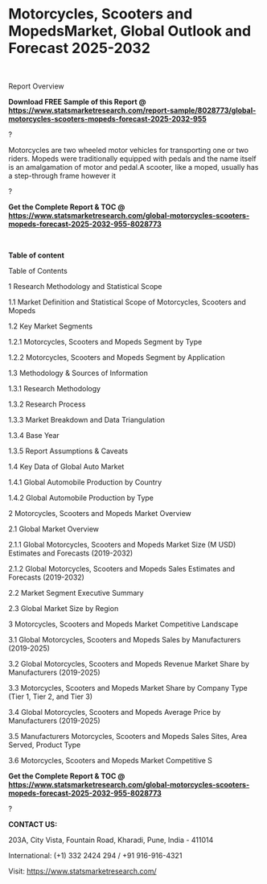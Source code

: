 <h1>Motorcycles, Scooters and MopedsMarket, Global Outlook and Forecast 2025-2032</h1><br/><p>Report Overview</p>
 
 
 
 <div><b>Download FREE Sample of this Report @ <a href="https://www.statsmarketresearch.com/download-free-sample/8028773/global-motorcycles-scooters-mopeds-forecast-2025-2032-955">https://www.statsmarketresearch.com/report-sample/8028773/global-motorcycles-scooters-mopeds-forecast-2025-2032-955</a></b></div>
 
 
 
 <p>? </p>
 
 
 
 <p>Motorcycles are two wheeled motor vehicles for transporting one or two riders. Mopeds were traditionally equipped with pedals and the name itself is an amalgamation of motor and pedal.A scooter, like a moped, usually has a step-through frame however it</p>
 
 
 
 <p>? </p>
 
 
 
 <div><b>Get the Complete Report & TOC @ <a href="https://www.statsmarketresearch.com/global-motorcycles-scooters-mopeds-forecast-2025-2032-955-8028773">https://www.statsmarketresearch.com/global-motorcycles-scooters-mopeds-forecast-2025-2032-955-8028773</a></b></div>
 
 
 
 <p><br />
 
 <b>Table of content</b></p>
 
 
 
 <p>Table of Contents<br />
 
 1 Research Methodology and Statistical Scope<br />
 
 1.1 Market Definition and Statistical Scope of Motorcycles, Scooters and Mopeds<br />
 
 1.2 Key Market Segments<br />
 
 1.2.1 Motorcycles, Scooters and Mopeds Segment by Type<br />
 
 1.2.2 Motorcycles, Scooters and Mopeds Segment by Application<br />
 
 1.3 Methodology & Sources of Information<br />
 
 1.3.1 Research Methodology<br />
 
 1.3.2 Research Process<br />
 
 1.3.3 Market Breakdown and Data Triangulation<br />
 
 1.3.4 Base Year<br />
 
 1.3.5 Report Assumptions & Caveats<br />
 
 1.4 Key Data of Global Auto Market<br />
 
 1.4.1 Global Automobile Production by Country<br />
 
 1.4.2 Global Automobile Production by Type<br />
 
 2 Motorcycles, Scooters and Mopeds Market Overview<br />
 
 2.1 Global Market Overview<br />
 
 2.1.1 Global Motorcycles, Scooters and Mopeds Market Size (M USD) Estimates and Forecasts (2019-2032)<br />
 
 2.1.2 Global Motorcycles, Scooters and Mopeds Sales Estimates and Forecasts (2019-2032)<br />
 
 2.2 Market Segment Executive Summary<br />
 
 2.3 Global Market Size by Region<br />
 
 3 Motorcycles, Scooters and Mopeds Market Competitive Landscape<br />
 
 3.1 Global Motorcycles, Scooters and Mopeds Sales by Manufacturers (2019-2025)<br />
 
 3.2 Global Motorcycles, Scooters and Mopeds Revenue Market Share by Manufacturers (2019-2025)<br />
 
 3.3 Motorcycles, Scooters and Mopeds Market Share by Company Type (Tier 1, Tier 2, and Tier 3)<br />
 
 3.4 Global Motorcycles, Scooters and Mopeds Average Price by Manufacturers (2019-2025)<br />
 
 3.5 Manufacturers Motorcycles, Scooters and Mopeds Sales Sites, Area Served, Product Type<br />
 
 3.6 Motorcycles, Scooters and Mopeds Market Competitive S</p>
 
 
 
 <div><b>Get the Complete Report & TOC @ <a href="https://www.statsmarketresearch.com/global-motorcycles-scooters-mopeds-forecast-2025-2032-955-8028773">https://www.statsmarketresearch.com/global-motorcycles-scooters-mopeds-forecast-2025-2032-955-8028773</a></b></div>
 
 
 
 <p>? </p>
 
 
 
 <p><b>CONTACT US:</b><br />
 
 203A, City Vista, Fountain Road, Kharadi, Pune, India - 411014<br />
 
 International: (+1) 332 2424 294 / +91 916-916-4321<br />
 
 Visit: <a href="https://www.statsmarketresearch.com/">https://www.statsmarketresearch.com/</a></p>